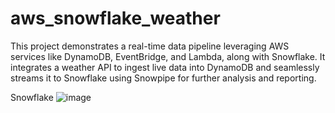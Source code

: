 # aws_snowflake_weather
This project demonstrates a real-time data pipeline leveraging AWS services like DynamoDB, EventBridge, and Lambda, along with Snowflake. It integrates a weather API to ingest live data into DynamoDB and seamlessly streams it to Snowflake using Snowpipe for further analysis and reporting.



Snowflake
![image](https://github.com/user-attachments/assets/32e694b3-4d5b-4baa-ae95-565908e2c3c5)
